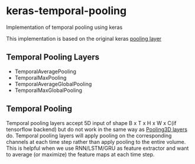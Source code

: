 # keras-temporal-pooling
Implementation of temporal pooling using keras

This implementation is based on the original keras [pooling layer](https://github.com/fchollet/keras/blob/master/keras/layers/pooling.py)

## Temporal Pooling Layers 
- TemporalAveragePooling
- TemporalMaxPooling
- TemporalAverageGlobalPooling
- TemporalMaxGlobalPooling

## Temporal Pooling
Temporal pooling layers accept 5D input of shape B x T x H x W x C(if tensorflow backend) but do not work in the same way as [Pooling3D layers](https://github.com/fchollet/keras/blob/master/keras/layers/pooling.py#L275) do. Temporal pooling layers will apply pooling on the corresponding channels at each time step rather than apply pooling to the entire volume. This is helpful when we use RNN/LSTM/GRU as feature extractor and want to average (or maximize) the feature maps at each time step.
